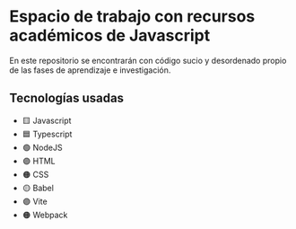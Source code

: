 # Espacio de trabajo con recursos académicos de Javascript

En este repositorio se encontrarán con código sucio y desordenado propio de las fases de aprendizaje e investigación.

## Tecnologías usadas
- 🟨 Javascript
- 🟦 Typescript
- 🟢 NodeJS
- 🟣 HTML
- 🟠 CSS
- 🟡 Babel
- 🟣 Vite
- 🟠 Webpack

